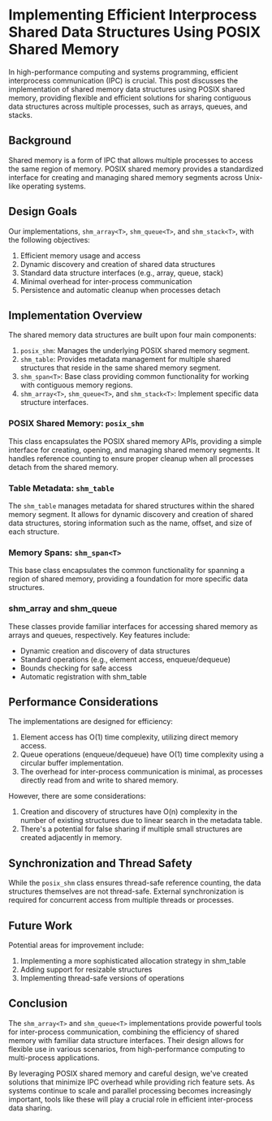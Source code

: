 # Implementing Efficient Interprocess Shared Data Structures Using POSIX Shared Memory

In high-performance computing and systems programming, efficient interprocess communication (IPC) is crucial. This post discusses the implementation of shared memory data structures using POSIX shared memory, providing flexible and efficient solutions for sharing contiguous data structures across multiple processes, such as arrays, queues, and stacks.

## Background

Shared memory is a form of IPC that allows multiple processes to access the same region of memory. POSIX shared memory provides a standardized interface for creating and managing shared memory segments across Unix-like operating systems.

## Design Goals

Our implementations, `shm_array<T>`, `shm_queue<T>`, and `shm_stack<T>`, with the following objectives:

1. Efficient memory usage and access
2. Dynamic discovery and creation of shared data structures
3. Standard data structure interfaces (e.g., array, queue, stack)
4. Minimal overhead for inter-process communication
5. Persistence and automatic cleanup when processes detach

## Implementation Overview

The shared memory data structures are built upon four main components:

1. `posix_shm`: Manages the underlying POSIX shared memory segment.
2. `shm_table`: Provides metadata management for multiple shared structures that reside in the same shared memory segment.
3. `shm_span<T>`: Base class providing common functionality for working with contiguous memory regions.
4. `shm_array<T>`, `shm_queue<T>`, and `shm_stack<T>`: Implement specific data structure interfaces.

### POSIX Shared Memory: `posix_shm`

This class encapsulates the POSIX shared memory APIs, providing a simple interface for creating, opening, and managing shared memory segments. It handles reference counting to ensure proper cleanup when all processes detach from the shared memory.

### Table Metadata: `shm_table`

The `shm_table` manages metadata for shared structures within the shared memory segment. It allows for dynamic discovery and creation of shared data structures, storing information such as the name, offset, and size of each structure.

### Memory Spans: `shm_span<T>`

This base class encapsulates the common functionality for spanning a region of shared memory, providing a foundation for more specific data structures.

### shm_array<T> and shm_queue<T>

These classes provide familiar interfaces for accessing shared memory as arrays and queues, respectively. Key features include:

- Dynamic creation and discovery of data structures
- Standard operations (e.g., element access, enqueue/dequeue)
- Bounds checking for safe access
- Automatic registration with shm_table

## Performance Considerations

The implementations are designed for efficiency:

1. Element access has O(1) time complexity, utilizing direct memory access.
2. Queue operations (enqueue/dequeue) have O(1) time complexity using a circular buffer implementation.
3. The overhead for inter-process communication is minimal, as processes directly read from and write to shared memory.

However, there are some considerations:

1. Creation and discovery of structures have O(n) complexity in the number of existing structures due to linear search in the metadata table.
2. There's a potential for false sharing if multiple small structures are created adjacently in memory.

## Synchronization and Thread Safety

While the `posix_shm` class ensures thread-safe reference counting, the data structures themselves are not thread-safe. External synchronization is required for concurrent access from multiple threads or processes.

## Future Work

Potential areas for improvement include:

1. Implementing a more sophisticated allocation strategy in shm_table
2. Adding support for resizable structures
3. Implementing thread-safe versions of operations

## Conclusion

The `shm_array<T>` and `shm_queue<T>` implementations provide powerful tools for inter-process communication, combining the efficiency of shared memory with familiar data structure interfaces. Their design allows for flexible use in various scenarios, from high-performance computing to multi-process applications.

By leveraging POSIX shared memory and careful design, we've created solutions that minimize IPC overhead while providing rich feature sets. As systems continue to scale and parallel processing becomes increasingly important, tools like these will play a crucial role in efficient inter-process data sharing.